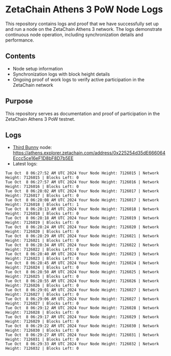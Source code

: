 # ZetaChain Athens 3 PoW Node Logs
This repository contains logs and proof that we have successfully set up and run a node on the ZetaChain Athens 3 network. The logs demonstrate continuous node operation, including synchronization details and performance.

## Contents
- Node setup information
- Synchronization logs with block height details
- Ongoing proof of work logs to verify active participation in the ZetaChain network

## Purpose
This repository serves as documentation and proof of participation in the ZetaChain Athens 3 PoW testnet.

## Logs

- [Third Bunny](https://thirdbunny.xyz/) node: https://athens.explorer.zetachain.com/address/0x225254d35dE666064Eccc5ce16eF1D8bF8D7b5EE
- Latest logs:
```
Tue Oct  8 06:27:52 AM UTC 2024 Your Node Height: 7126015 | Network Height: 7126015 | Blocks Left: 0
Tue Oct  8 06:27:57 AM UTC 2024 Your Node Height: 7126016 | Network Height: 7126016 | Blocks Left: 0
Tue Oct  8 06:28:02 AM UTC 2024 Your Node Height: 7126017 | Network Height: 7126017 | Blocks Left: 0
Tue Oct  8 06:28:08 AM UTC 2024 Your Node Height: 7126017 | Network Height: 7126018 | Blocks Left: 1
Tue Oct  8 06:28:13 AM UTC 2024 Your Node Height: 7126018 | Network Height: 7126018 | Blocks Left: 0
Tue Oct  8 06:28:18 AM UTC 2024 Your Node Height: 7126019 | Network Height: 7126019 | Blocks Left: 0
Tue Oct  8 06:28:24 AM UTC 2024 Your Node Height: 7126020 | Network Height: 7126020 | Blocks Left: 0
Tue Oct  8 06:28:29 AM UTC 2024 Your Node Height: 7126021 | Network Height: 7126021 | Blocks Left: 0
Tue Oct  8 06:28:34 AM UTC 2024 Your Node Height: 7126022 | Network Height: 7126022 | Blocks Left: 0
Tue Oct  8 06:28:40 AM UTC 2024 Your Node Height: 7126023 | Network Height: 7126023 | Blocks Left: 0
Tue Oct  8 06:28:45 AM UTC 2024 Your Node Height: 7126024 | Network Height: 7126024 | Blocks Left: 0
Tue Oct  8 06:28:50 AM UTC 2024 Your Node Height: 7126025 | Network Height: 7126025 | Blocks Left: 0
Tue Oct  8 06:28:55 AM UTC 2024 Your Node Height: 7126026 | Network Height: 7126026 | Blocks Left: 0
Tue Oct  8 06:29:01 AM UTC 2024 Your Node Height: 7126027 | Network Height: 7126027 | Blocks Left: 0
Tue Oct  8 06:29:06 AM UTC 2024 Your Node Height: 7126027 | Network Height: 7126027 | Blocks Left: 0
Tue Oct  8 06:29:12 AM UTC 2024 Your Node Height: 7126028 | Network Height: 7126028 | Blocks Left: 0
Tue Oct  8 06:29:17 AM UTC 2024 Your Node Height: 7126029 | Network Height: 7126029 | Blocks Left: 0
Tue Oct  8 06:29:22 AM UTC 2024 Your Node Height: 7126030 | Network Height: 7126030 | Blocks Left: 0
Tue Oct  8 06:29:27 AM UTC 2024 Your Node Height: 7126031 | Network Height: 7126031 | Blocks Left: 0
Tue Oct  8 06:29:33 AM UTC 2024 Your Node Height: 7126032 | Network Height: 7126032 | Blocks Left: 0
```
